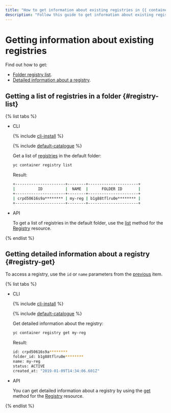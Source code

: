 ```yaml
---
title: "How to get information about existing registries in {{ container-registry-full-name }}"
description: "Follow this guide to get information about existing registries."
---
```


# Getting information about existing registries

Find out how to get:
* [Folder registry list](#registry-list).
* [Detailed information about a registry](#registry-get).

## Getting a list of registries in a folder {#registry-list}

{% list tabs %}

- CLI

   {% include [cli-install](../../../_includes/cli-install.md) %}

   {% include [default-catalogue](../../../_includes/default-catalogue.md) %}

   Get a list of [registries](../../concepts/registry.md) in the default folder:

   ```bash
   yc container registry list
   ```

   Result:

   ```bash
   +----------------------+--------+----------------------+
   |          ID          |  NAME  |      FOLDER ID       |
   +----------------------+--------+----------------------+
   | crpd50616s9a******** | my-reg | b1g88tflru0e******** |
   +----------------------+--------+----------------------+
   ```

- API

   To get a list of registries in the default folder, use the [list](../../api-ref/Registry/list.md) method for the [Registry](../../api-ref/Registry/) resource.

{% endlist %}

## Getting detailed information about a registry {#registry-get}

To access a registry, use the `id` or `name` parameters from the [previous](#registry-list) item.

{% list tabs %}

- CLI

   {% include [cli-install](../../../_includes/cli-install.md) %}

   {% include [default-catalogue](../../../_includes/default-catalogue.md) %}

   Get detailed information about the registry:

   ```bash
   yc container registry get my-reg
   ```

   Result:

   ```bash
   id: crpd50616s9a********
   folder_id: b1g88tflru0e********
   name: my-reg
   status: ACTIVE
   created_at: "2019-01-09T14:34:06.601Z"
   ```

- API

   You can get detailed information about a registry by using the [get](../../api-ref/Registry/get.md) method for the [Registry](../../api-ref/Registry/) resource.

{% endlist %}